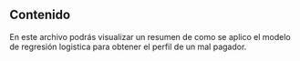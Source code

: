 ## Contenido

En este archivo podrás visualizar un resumen de como se aplico el modelo de regresión logistica para obtener el perfil de un mal pagador.
